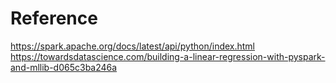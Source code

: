# Reference

https://spark.apache.org/docs/latest/api/python/index.html
https://towardsdatascience.com/building-a-linear-regression-with-pyspark-and-mllib-d065c3ba246a
